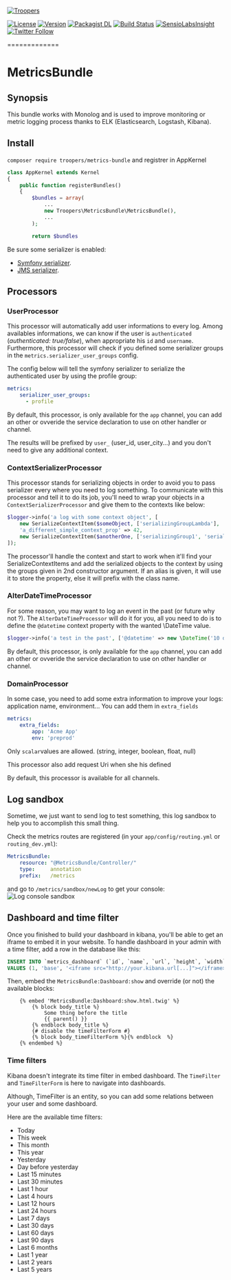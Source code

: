 [![Troopers](https://cloud.githubusercontent.com/assets/618536/18787530/83cf424e-81a3-11e6-8f66-cde3ec5fa82a.png)](http://troopers.agency/?utm_source=MetricsBundle&utm_medium=github&utm_campaign=OpenSource)

[![License](https://img.shields.io/packagist/l/troopers/metrics-bundle.svg)](https://packagist.org/packages/troopers/metrics-bundle)
[![Version](https://img.shields.io/packagist/v/troopers/metrics-bundle.svg)](https://packagist.org/packages/troopers/metrics-bundle)
[![Packagist DL](https://img.shields.io/packagist/dt/troopers/metrics-bundle.svg)](https://packagist.org/packages/troopers/metrics-bundle)
[![Build Status](https://travis-ci.org/Troopers/MetricsBundle.svg?branch=master)](https://travis-ci.org/Troopers/MetricsBundle)
[![SensioLabsInsight](https://insight.sensiolabs.com/projects/113171b2-e7d1-42ea-86d4-a07be1c468bc/mini.png)](https://insight.sensiolabs.com/projects/113171b2-e7d1-42ea-86d4-a07be1c468bc)
[![Twitter Follow](https://img.shields.io/twitter/follow/troopersagency.svg?style=social&label=Follow%20Troopers)](https://twitter.com/troopersagency)

=============

MetricsBundle
=============

## Synopsis

This bundle works with Monolog and is used to improve monitoring or metric logging process thanks to ELK (Elasticsearch, Logstash, Kibana).

## Install

`composer require troopers/metrics-bundle` and registrer in AppKernel

```php
class AppKernel extends Kernel
{
    public function registerBundles()
    {
        $bundles = array(
            ...
            new Troopers\MetricsBundle\MetricsBundle(),
            ...
        );

        return $bundles
```

Be sure some serializer is enabled:

- [Symfony serializer](http://symfony.com/doc/current/cookbook/serializer.html#activating-the-serializer).
- [JMS serializer](http://jmsyst.com/libs/serializer).

## Processors

### UserProcessor

This processor will automatically add user informations to every log.
Among availables informations, we can know if the user is `authenticated` (_authenticated: true/false_), when appropriate his `id` and `username`.
Furthermore, this processor will check if you defined some serializer groups in the `metrics.serializer_user_groups` config.

The config below will tell the symfony serializer to serialize the authenticated user by using the profile group:
```yml
metrics:
    serializer_user_groups:
      - profile
```

By default, this processor, is only available for the `app` channel, you can add an other or ovveride the service declaration to use on other handler or channel.

The results will be prefixed by `user_` (user_id, user_city...) and you don't need to give any additional context.

### ContextSerializerProcessor

This processor stands for serializing objects in order to avoid you to pass serializer every where you need to log something.
To communicate with this processor and tell it to do its job, you'll need to wrap your objects in a `ContextSerializerProcessor`
and give them to the contexts like below:

```php
$logger->info('a log with some context object', [
    new SerializeContextItem($someObject, ['serializingGroupLambda'], 'myalias'),
    'a_different_simple_context_prop' => 42,
    new SerializeContextItem($anotherOne, ['serializingGroup1', 'serializingGroup2']),
]);
```

The processor'll handle the context and start to work when it'll find your SerializeContextItems and add the serialized objects to the context by using the groups given in 2nd constructor argument.
If an alias is given, it will use it to store the property, else it will prefix with the class name.

### AlterDateTimeProcessor

For some reason, you may want to log an event in the past (or future why not ?).
The `AlterDateTimeProcessor` will do it for you, all you need to do is to define the `@datetime` context property with the wanted \DateTime value.

```php
$logger->info('a test in the past', ['@datetime' => new \DateTime('10 days ago')]);
```

By default, this processor, is only available for the `app` channel, you can add an other or ovveride the service declaration to use on other handler or channel.

### DomainProcessor

In some case, you need to add some extra information to improve your logs: application name, environment...
You can add them in `extra_fields`

```yml
metrics:
    extra_fields:
        app: 'Acme App'
        env: 'preprod'
```
Only `scalar`values are allowed. (string, integer, boolean, float, null) 

This processor also add request Uri when she his defined
 
By default, this processor is available for all channels.

## Log sandbox

Sometime, we just want to send log to test something, this log sandbox to help you to accomplish this small thing.

Check the metrics routes are registered (in your `app/config/routing.yml` or `routing_dev.yml`):
```yml
MetricsBundle:
    resource: "@MetricsBundle/Controller/"
    type:     annotation
    prefix:   /metrics
```

and go to `/metrics/sandbox/newLog` to get your console:
![Log console sandbox](http://new.tinygrab.com/09b6643d7d41cdfe7be8bac0bc7d5ac2a8c0b4f711.png)

## Dashboard and time filter

Once you finished to build your dashboard in kibana, you'll be able to get an iframe to embed it in your website.
To handle dashboard in your admin with a time filter, add a row in the database like this:
```sql
INSERT INTO `metrics_dashboard` (`id`, `name`, `url`, `height`, `width`)
VALUES (1, 'base', '<iframe src="http://your.kibana.url[...]"></iframe>', 768, 1200);
```

Then, embed the `MetricsBundle:Dashboard:show` and override (or not) the available blocks:
```twig
    {% embed 'MetricsBundle:Dashboard:show.html.twig' %}
        {% block body_title %}
            Some thing before the title
            {{ parent() }}
        {% endblock body_title %}
        {# disable the timeFilterForm #}
        {% block body_timeFilterForm %}{% endblock  %}
    {% endembed %}
```

### Time filters

Kibana doesn't integrate its time filter in embed dashboard. The `TimeFilter` and `TimeFilterForm` is here to navigate into dashboards.

Although, TimeFilter is an entity, so you can add some relations between your user and some dashboard.

Here are the available time filters:

- Today
- This week
- This month
- This year
- Yesterday
- Day before yesterday
- Last 15 minutes
- Last 30 minutes
- Last 1 hour
- Last 4 hours
- Last 12 hours
- Last 24 hours
- Last 7 days
- Last 30 days
- Last 60 days
- Last 90 days
- Last 6 months
- Last 1 year
- Last 2 years
- Last 5 years
